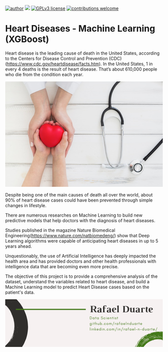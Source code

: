 [![author](https://img.shields.io/badge/author-rafaelnduarte-red.svg)](https://www.linkedin.com/in/rafael-n-duarte) [![](https://img.shields.io/badge/python-3.5+-blue.svg)](https://www.python.org/downloads/release/python-365/) [![GPLv3 license](https://img.shields.io/badge/License-GPLv3-blue.svg)](http://perso.crans.org/besson/LICENSE.html) [![contributions welcome](https://img.shields.io/badge/contributions-welcome-brightgreen.svg?style=flat)](https://github.com/rafaelnduarte/Heart_Disease_Machine_Learning_XGBoost/issues)

# Heart Diseases - Machine Learning (XGBoost)

Heart disease is the leading cause of death in the United States, according to the Centers for Disease Control and Prevention (CDC)(https://www.cdc.gov/heartdisease/facts.htm). In the United States, 1 in every 4 deaths is the result of heart disease. That’s about 610,000 people who die from the condition each year.


<p align="center" >
  <img src="data/img/hands-holding-heart_23-2148172201.jpg" >
</p>


Despite being one of the main causes of death all over the world, about 90% of heart disease cases could have been prevented through simple changes in lifestyle.

There are numerous researches on Machine Learning to build new predictive models that help doctors with the diagnosis of heart diseases.

Studies published in the magazine Nature Biomedical Engineering(https://www.nature.com/natbiomedeng/) show that Deep Learning algorithms were capable of anticipating heart diseases in up to 5 years ahead.

Unquestionably, the use of Artificial Intelligence has deeply impacted the health area and has provided doctors and other health professionals with intelligence data that are becoming even more precise.

The objective of this project is to provide a comprehensive analysis of the dataset, understand the variables related to heart disease, and build a Machine Learning model to predict Heart Disease cases based on the patient's data.

<p align="center" >
  <img src="data/img/rafaelnd_ds.png" >
</p>
